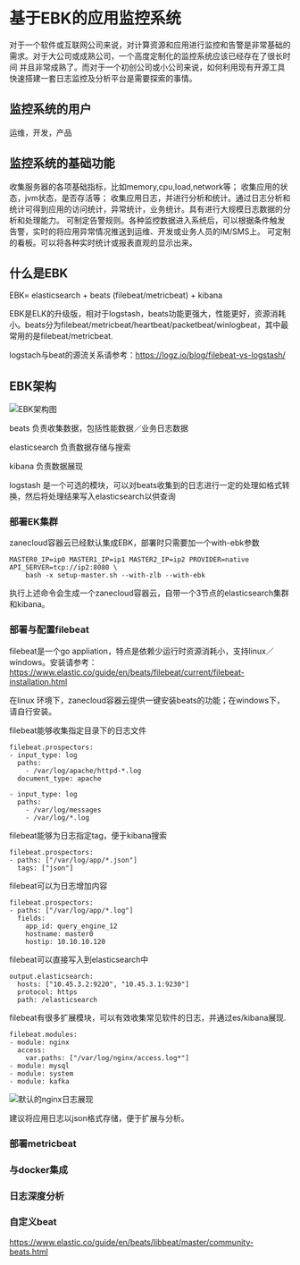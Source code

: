 # 基于EBK的应用监控系统

对于一个软件或互联网公司来说，对计算资源和应用进行监控和告警是非常基础的需求。对于大公司或成熟公司，一个高度定制化的监控系统应该已经存在了很长时间
并且非常成熟了。而对于一个初创公司或小公司来说，如何利用现有开源工具快速搭建一套日志监控及分析平台是需要探索的事情。


## 监控系统的用户

运维，开发，产品

## 监控系统的基础功能
收集服务器的各项基础指标，比如memory,cpu,load,network等；
收集应用的状态，jvm状态，是否存活等； 
收集应用日志，并进行分析和统计。通过日志分析和统计可得到应用的访问统计，异常统计，业务统计。具有进行大规模日志数据的分析和处理能力。
可制定告警规则。各种监控数据进入系统后，可以根据条件触发告警，实时的将应用异常情况推送到运维、开发或业务人员的IM/SMS上。
可定制的看板。可以将各种实时统计或报表直观的显示出来。

## 什么是EBK

EBK= elasticsearch + beats (filebeat/metricbeat) + kibana



EBK是ELK的升级版，相对于logstash，beats功能更强大，性能更好，资源消耗小。beats分为filebeat/metricbeat/heartbeat/packetbeat/winlogbeat，其中最常用的是filebeat/metricbeat.

logstach与beat的源流关系请参考：https://logz.io/blog/filebeat-vs-logstash/

## EBK架构

![EBK架构图](https://www.elastic.co/guide/en/beats/libbeat/master/images/beats-platform.png)


beats 负责收集数据，包括性能数据／业务日志数据

elasticsearch 负责数据存储与搜索

kibana 负责数据展现

logstash 是一个可选的模块，可以对beats收集到的日志进行一定的处理如格式转换，然后将处理结果写入elasticsearch以供查询




### 部署EK集群

zanecloud容器云已经默认集成EBK，部署时只需要加一个with-ebk参数

```
MASTER0_IP=ip0 MASTER1_IP=ip1 MASTER2_IP=ip2 PROVIDER=native API_SERVER=tcp://ip2:8080 \
    bash -x setup-master.sh --with-zlb --with-ebk
```

执行上述命令会生成一个zanecloud容器云，自带一个3节点的elasticsearch集群和kibana。


### 部署与配置filebeat

filebeat是一个go appliation，特点是依赖少运行时资源消耗小，支持linux／windows。安装请参考：
https://www.elastic.co/guide/en/beats/filebeat/current/filebeat-installation.html

在linux 环境下，zanecloud容器云提供一键安装beats的功能；在windows下，请自行安装。

filebeat能够收集指定目录下的日志文件
```
filebeat.prospectors:
- input_type: log
  paths:
    - /var/log/apache/httpd-*.log
  document_type: apache

- input_type: log
  paths:
    - /var/log/messages
    - /var/log/*.log
```

filebeat能够为日志指定tag，便于kibana搜索
```
filebeat.prospectors:
- paths: ["/var/log/app/*.json"]
  tags: ["json"]
```

filebeat可以为日志增加内容
```
filebeat.prospectors:
- paths: ["/var/log/app/*.log"]
  fields:
    app_id: query_engine_12
    hostname: master0
    hostip: 10.10.10.120
```

filebeat可以直接写入到elasticsearch中
```
output.elasticsearch:
  hosts: ["10.45.3.2:9220", "10.45.3.1:9230"]
  protocol: https
  path: /elasticsearch
```

filebeat有很多扩展模块，可以有效收集常见软件的日志，并通过es/kibana展现.

```
filebeat.modules:
- module: nginx
  access:
    var.paths: ["/var/log/nginx/access.log*"]
- module: mysql
- module: system
- module: kafka

```

![默认的nginx日志展现](https://www.elastic.co/guide/en/beats/filebeat/master/images/kibana-nginx.png)




建议将应用日志以json格式存储，便于扩展与分析。


### 部署metricbeat

### 与docker集成

### 日志深度分析

### 自定义beat

https://www.elastic.co/guide/en/beats/libbeat/master/community-beats.html

